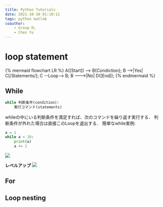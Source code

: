```yaml
---
title: Python Tutorials
date: 2021-10-30 01:10:11
tags: python matlab
coauthor: 
    - Group D;
    - Chen Yu
---
```


# loop statement

{% mermaid flowchart LR %}
A([Start]) --> B{Condiction};
B -->|Yes| C[/Statements/];
C --Loop--> B;
B --->|No| D([End]);
{% endmermaid %}

## While

```python
while 判断条件(condition):
	実行コマンド(statements)
```

whileの中にいる判断条件を満足すれば、次のコマンドを繰り返す実行する．
判断条件が外れた場合は直接このLoopを退出する．
簡単なwhile実例:  

```python
a = 1
while a < 10:
    print(a)
    a += 2
```

![](https://www.runoob.com/wp-content/uploads/2014/05/006faQNTgw1f5wnm06h3ug30ci08cake.gif)

**レベルアップ**
![](https://www.runoob.com/wp-content/uploads/2013/11/loop-over-python-list-animation.gif)

## For

## Loop nesting